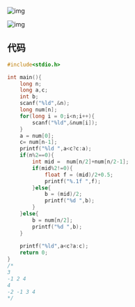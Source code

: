 ![img](http://118.190.20.162/RequireFile.do?fid=b7Gg64e9)

![img](http://118.190.20.162/RequireFile.do?fid=JrBL7JYe)



## 代码

```c
#include<stdio.h>

int main(){
	long n;
	long a,c;
	int b;
	scanf("%ld",&n);
	long num[n];
	for(long i = 0;i<n;i++){
		scanf("%ld",&num[i]);
	}
	a = num[0];
	c= num[n-1];
	printf("%ld ",a<c?c:a);
	if(n%2==0){
		int mid =  num[n/2]+num[n/2-1];
		if(mid%2!=0){
			float f = (mid)/2+0.5;
			printf("%.1f ",f);
		}else{
			b = (mid)/2;
			printf("%d ",b);
		}
	}else{
		b = num[n/2];
		printf("%d ",b);
	}
	
	printf("%ld",a<c?a:c);
	return 0;
}
/*
3
-1 2 4
4
-2 -1 3 4
*/
```

